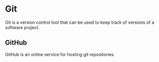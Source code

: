 # Git

Git is a version control tool that can be used to keep track of versions of a software project.
## GitHub
GitHub is an online service for hosting git repositories.
